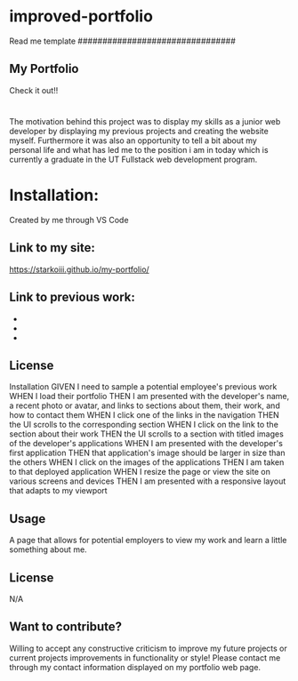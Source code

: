 # improved-portfolio
Read me template
################################
## My Portfolio
Check it out!!
#
The motivation behind this project was to display my skills as a junior web developer by displaying my previous projects and creating the website myself. Furthermore it was also an opportunity to tell a bit about my personal life and what has led me to the position i am in today which is currently a graduate in the UT Fullstack web development program.

# Installation:
Created by me through VS Code

## Link to my site:
https://starkoiii.github.io/my-portfolio/
## Link to previous work:
-

-

-

## License
Installation GIVEN I need to sample a potential employee's previous work WHEN I load their portfolio THEN I am presented with the developer's name, a recent photo or avatar, and links to sections about them, their work, and how to contact them WHEN I click one of the links in the navigation THEN the UI scrolls to the corresponding section WHEN I click on the link to the section about their work THEN the UI scrolls to a section with titled images of the developer's applications WHEN I am presented with the developer's first application THEN that application's image should be larger in size than the others WHEN I click on the images of the applications THEN I am taken to that deployed application WHEN I resize the page or view the site on various screens and devices THEN I am presented with a responsive layout that adapts to my viewport

## Usage
A page that allows for potential employers to view my work and learn a little something about me.

## License
N/A

## Want to contribute?
Willing to accept any constructive criticism to improve my future projects or current projects improvements in functionality or style! Please contact me through my contact information displayed on my portfolio web page.
